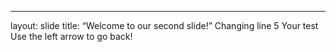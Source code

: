   
---
layout: slide
title: “Welcome to our second slide!”
Changing line 5
Your test
Use the left arrow to go back!
